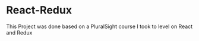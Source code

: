 # React-Redux
This Project was done based on a PluralSight course I took to level on React and Redux
